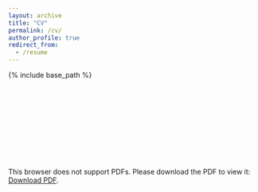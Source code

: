```yaml
---
layout: archive
title: "CV"
permalink: /cv/
author_profile: true
redirect_from:
  - /resume
---
```


{% include base_path %}

<object data="https://visionlanguagelab.github.io/files/CV_Huijuan.pdf" type="application/pdf" width="700px" height="700px">
    <embed src="https://visionlanguagelab.github.io/files/CV_Huijuan.pdf">
        <p>This browser does not support PDFs. Please download the PDF to view it: <a href="https://visionlanguagelab.github.io/files/CV_Huijuan.pdf">Download PDF</a>.</p>
    </embed>
</object>
